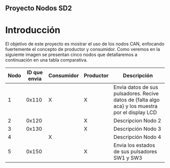 ## Proyecto Nodos SD2

# Introducción
El objetivo de este proyecto es mostrar el uso de los nodos CAN, enfocando fuertemente el concepto de productor y consumidor. Como veremos en la siguiente imagen se presentan cinco nodos que detallaremos a continuación en una tabla comparativa.

| Nodo | ID que envia | Consumidor | Productor | Descripción |
|------|----|------------|-----------|-------------|
| 1 | 0x110 | X | X | Envia datos de sus pulsadores. Recive datos de {falta algo aca} y los muestra por el display LCD |  
| 2 | 0x120 | | X | Descripcion Nodo 2 |
| 3 | 0x130 | | X | Descripción Nodo 3 |
| 4 | | X | | Descripción Nodo 4 |
| 5 | 0x150 | | X | Envia los estados de sus pulsadores SW1 y SW3 |
